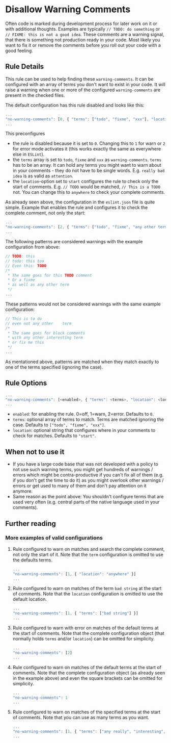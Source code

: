# Disallow Warning Comments

Often code is marked during development process for later work on it or with additional thoughts. Examples are typically `// TODO: do something` or `// FIXME: this is not a good idea`. These comments are a warning signal, that there is something not production ready in your code. Most likely you want to fix it or remove the comments before you roll out your code with a good feeling.

## Rule Details

This rule can be used to help finding these `warning-comments`. It can be configured with an array of terms you don't want to exist in your code. It will raise a warning when one or more of the configured `warning-comments` are present in the checked files.

The default configuration has this rule disabled and looks like this:
```js
...
"no-warning-comments": [0, { "terms": ["todo", "fixme", "xxx"], "location": "start" }]
...
```

This preconfigures
* the rule is disabled because it is set to `0`. Changing this to `1` for warn or `2` for error mode activates it (this works exactly the same as everywhere else in `ESLint`).
* the `terms` array is set to `todo`, `fixme` and `xxx` as `warning-comments`. `terms` has to be an array. It can hold any terms you might want to warn about in your comments - they do not have to be single words. E.g. `really bad idea` is as valid as `attention`.
* the `location`-option set to `start` configures the rule to check only the start of comments. E.g. `// TODO` would be matched, `// This is a TODO` not. You can change this to `anywhere` to check your complete comments.

As already seen above, the configuration in the `eslint.json` file is quite simple. Example that enables the rule and
configures it to check the complete comment, not only the start:

```js
...
"no-warning-comments": [2, { "terms": ["todo", "fixme", "any other term"], "location": "anywhere" }]
...
```

The following patterns are considered warnings with the example configuration from above:
```js
// TODO: this
// todo: this too
// Even this: TODO
/*
 * The same goes for this TODO comment
 * Or a fixme
 * as well as any other term
 */
...
```

These patterns would not be considered warnings with the same example configuration:
```js
// This is to do
// even not any other    term
/*
 * The same goes for block comments
 * with any other interesting term
 * or fix me this
 */
...
```

As mentationed above, patterns are matched when they match exactly to one of the terms specified (ignoring the case).

## Rule Options
```js
...
"no-warning-comments": [<enabled>, { "terms": <terms>, "location": <location> }]
...
```
* `enabled`: for enabling the rule. 0=off, 1=warn, 2=error. Defaults to `0`.
* `terms`: optional array of terms to match. Terms are matched ignoring the case. Defaults to `["todo", "fixme", "xxx"]`.
* `location`: optional string that configures where in your comments to check for matches. Defaults to `"start"`.

## When not to use it

* If you have a large code base that was not developed with a policy to not use such warning terms, you might get hundreds of warnings / errors which might be contra-productive if you can't fix all of them (e.g. if you don't get the time to do it) as you might overlook other warnings / errors or get used to many of them and don't pay attention on it anymore.
* Same reason as the point above: You shouldn't configure terms that are used very often (e.g. central parts of the native language used in your comments).

## Further reading

### More examples of valid configurations
1. Rule configured to warn on matches and search the complete comment, not only the start of it. Note that the `term` configuration is omitted to use the defaults terms.
   ```js
   ...
   "no-warning-comments": [1, { "location": "anywhere" }]
   ...
   ```

2. Rule configured to warn on matches of the term `bad string` at the start of comments. Note that the `location` configuration is omitted to use the default location.
   ```js
   ...
   "no-warning-comments": [1, { "terms": ["bad string"] }]
   ...
   ```

3. Rule configured to warn with error on matches of the default terms at the start of comments. Note that the complete configuration object (that normally holds `terms` and/or `location`) can be omitted for simplicity.
   ```js
   ...
   "no-warning-comments": [2]
   ...
   ```

4. Rule configured to warn on matches of the default terms at the start of comments. Note that the complete configuration object (as already seen in the example above) and even the square brackets can be omitted for simplicity.
   ```js
   ...
   "no-warning-comments": 1
   ...
   ```

5. Rule configured to warn on matches of the specified terms at the start of comments. Note that you can use as many terms as you want.
   ```js
   ...
   "no-warning-comments": [1, { "terms": ["any really", "interesting", "or even not", "term", "can be matched"] }]
   ...
   ```
